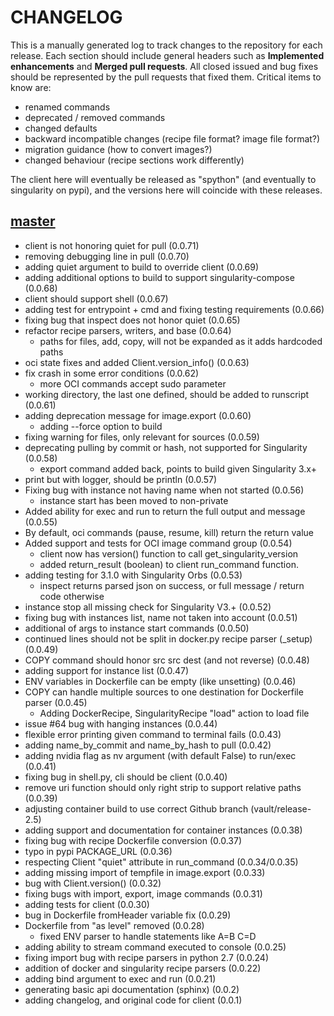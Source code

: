 # CHANGELOG

This is a manually generated log to track changes to the repository for each release. 
Each section should include general headers such as **Implemented enhancements** 
and **Merged pull requests**. All closed issued and bug fixes should be 
represented by the pull requests that fixed them.
Critical items to know are:

 - renamed commands
 - deprecated / removed commands
 - changed defaults
 - backward incompatible changes (recipe file format? image file format?)
 - migration guidance (how to convert images?)
 - changed behaviour (recipe sections work differently)

The client here will eventually be released as "spython" (and eventually to
singularity on pypi), and the versions here will coincide with these releases.

## [master](https://github.com/singularityhub/singularity-cli/tree/master)
 - client is not honoring quiet for pull (0.0.71)
 - removing debugging line in pull (0.0.70)
 - adding quiet argument to build to override client (0.0.69)
 - adding additional options to build to support singularity-compose (0.0.68)
 - client should support shell (0.0.67)
 - adding test for entrypoint + cmd and fixing testing requirements (0.0.66)
 - fixing bug that inspect does not honor quiet (0.0.65)
 - refactor recipe parsers, writers, and base (0.0.64)
   - paths for files, add, copy, will not be expanded as it adds hardcoded paths
 - oci state fixes and added Client.version_info() (0.0.63)
 - fix crash in some error conditions (0.0.62)
   - more OCI commands accept sudo parameter
 - working directory, the last one defined, should be added to runscript (0.0.61)
 - adding deprecation message for image.export (0.0.60)
   - adding --force option to build
 - fixing warning for files, only relevant for sources (0.0.59)
 - deprecating pulling by commit or hash, not supported for Singularity (0.0.58)
   - export command added back, points to build given Singularity 3.x+
 - print but with logger, should be println (0.0.57)
 - Fixing bug with instance not having name when not started (0.0.56)
   - instance start has been moved to non-private
 - Added ability for exec and run to return the full output and message (0.0.55)
  - By default, oci commands (pause, resume, kill) return the return value
 - Added support and tests for OCI image command group (0.0.54)
   - client now has version() function to call get_singularity_version
   - added return_result (boolean) to client run_command function.
 - adding testing for 3.1.0 with Singularity Orbs (0.0.53)
   - inspect returns parsed json on success, or full message / return code otherwise
 - instance stop all missing check for Singularity V3.+ (0.0.52)
 - fixing bug with instances list, name not taken into account (0.0.51)
 - additional of args to instance start commands (0.0.50)
 - continued lines should not be split in docker.py recipe parser (_setup) (0.0.49)
 - COPY command should honor src src dest (and not reverse) (0.0.48)
 - adding support for instance list (0.0.47)
 - ENV variables in Dockerfile can be empty (like unsetting) (0.0.46)
 - COPY can handle multiple sources to one destination for Dockerfile parser (0.0.45)
   - Adding DockerRecipe, SingularityRecipe "load" action to load file
 - issue #64 bug with hanging instances (0.0.44)
 - flexible error printing given command to terminal fails (0.0.43)
 - adding name_by_commit and name_by_hash to pull (0.0.42)
 - adding nvidia flag as nv argument (with default False) to run/exec (0.0.41)
 - fixing bug in shell.py, cli should be client (0.0.40)
 - remove uri function should only right strip to support relative paths (0.0.39)
 - adjusting container build to use correct Github branch (vault/release-2.5)
 - adding support and documentation for container instances (0.0.38)
 - fixing bug with recipe Dockerfile conversion (0.0.37)
 - typo in pypi PACKAGE_URL (0.0.36)
 - respecting Client "quiet" attribute in run_command  (0.0.34/0.0.35)
 - adding missing import of tempfile in image.export (0.0.33)
 - bug with Client.version() (0.0.32)
 - fixing bugs with import, export, image commands (0.0.31)
 - adding tests for client (0.0.30)
 - bug in Dockerfile fromHeader variable fix (0.0.29)
 - Dockerfile from "as level" removed (0.0.28)
   - fixed ENV parser to handle statements like A=B C=D
 - adding ability to stream command executed to console (0.0.25)
 - fixing import bug with recipe parsers in python 2.7 (0.0.24)
 - addition of docker and singularity recipe parsers (0.0.22)
 - adding bind argument to exec and run (0.0.21)
 - generating basic api documentation (sphinx) (0.0.2)
 - adding changelog, and original code for client  (0.0.1)
